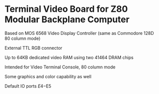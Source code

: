 # Terminal Video Board for Z80 Modular Backplane Computer

Based on MOS 6568 Video Display Controller (same as Commodore 128D 80 column mode)

External TTL RGB connector

Up to 64KB dedicated video RAM using two 41464 DRAM chips

Intended for Video Terminal Console, 80 column mode

Some graphics and color capability as well

Default IO ports $E4-$E5
